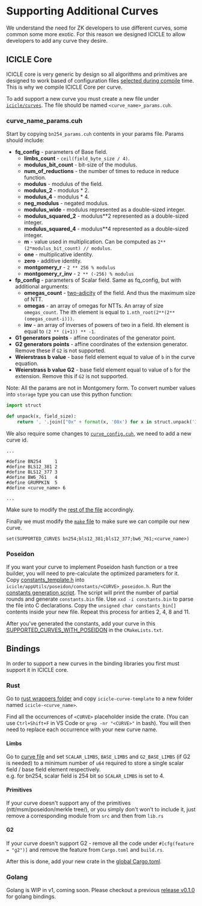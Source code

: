# Supporting Additional Curves

We understand the need for ZK developers to use different curves, some common some more exotic. For this reason we designed ICICLE to allow developers to add any curve they desire.

## ICICLE Core

ICICLE core is very generic by design so all algorithms and primitives are designed to work based of configuration files [selected during compile](https://github.com/ingonyama-zk/icicle/blob/main/icicle/curves/curve_config.cuh) time. This is why we compile ICICLE Core per curve.

To add support a new curve you must create a new file under [`icicle/curves`](https://github.com/ingonyama-zk/icicle/tree/main/icicle/curves). The file should be named `<curve_name>_params.cuh`.

### curve_name_params.cuh

Start by copying `bn254_params.cuh` contents in your params file. Params should include:
 - **fq_config** - parameters of Base field.
    - **limbs_count** - `ceil(field_byte_size / 4)`.
    - **modulus_bit_count** - bit-size of the modulus.
    - **num_of_reductions** - the number of times to reduce in reduce function.
    - **modulus** - modulus of the field.
    - **modulus_2** - modulus * 2.
    - **modulus_4** - modulus * 4. 
    - **neg_modulus** - negated modulus. 
    - **modulus_wide** - modulus represented as a double-sized integer.
    - **modulus_squared_2** - modulus**2 represented as a double-sized integer.
    - **modulus_squared_4** - modulus**4 represented as a double-sized integer.
    - **m** - value used in multiplication. Can be computed as `2**(2*modulus_bit_count) // modulus`. 
    - **one** - multiplicative identity. 
    - **zero** - additive identity. 
    - **montgomery_r** - `2 ** 256 % modulus`
    - **montgomery_r_inv** - `2 ** (-256) % modulus`
 - **fp_config** - parameters of Scalar field.
    Same as fq_config, but with additional arguments:
    - **omegas_count** - [two-adicity](https://cryptologie.net/article/559/whats-two-adicity/) of the field. And thus the maximum size of NTT.
    - **omegas** - an array of omegas for NTTs. An array of size `omegas_count`. The ith element is equal to `1.nth_root(2**(2**(omegas_count-i)))`.
    - **inv** - an array of inverses of powers of two in a field. Ith element is equal to `(2 ** (i+1)) ** -1`.
 - **G1 generators points** - affine coordinates of the generator point.
 - **G2 generators points** - affine coordinates of the extension generator. Remove these if `G2` is not supported.
 - **Weierstrass b value** - base field element equal to value of `b` in the curve equation.
 - **Weierstrass b value G2** - base field element equal to value of `b` for the extension. Remove this if `G2` is not supported.
 
Note: All the params are not in Montgomery form. To convert number values into `storage` type you can use this python function:

```python
import struct

def unpack(x, field_size):
    return ', '.join(["0x" + format(x, '08x') for x in struct.unpack('IIIIIIII', int(x).to_bytes(field_size, 'little'))])
```

We also require some changes to [`curve_config.cuh`](https://github.com/ingonyama-zk/icicle/blob/main/icicle/curves/curve_config.cuh#L16-L29), we need to add a new curve id.

```
...

#define BN254     1
#define BLS12_381 2
#define BLS12_377 3
#define BW6_761   4
#define GRUMPKIN  5
#define <curve_name> 6

...
```

Make sure to modify the [rest of the file](https://github.com/ingonyama-zk/icicle/blob/4beda3a900eda961f39af3a496f8184c52bf3b41/icicle/curves/curve_config.cuh#L16-L29) accordingly.

Finally we must modify the [`make` file](https://github.com/ingonyama-zk/icicle/blob/main/icicle/CMakeLists.txt#L64) to make sure we can compile our new curve.

```
set(SUPPORTED_CURVES bn254;bls12_381;bls12_377;bw6_761;<curve_name>)
```

### Poseidon

If you want your curve to implement Poseidon hash function or a tree builder, you will need to pre-calculate the optimized parameters for it.  
Copy [constants_template.h](https://github.com/ingonyama-zk/icicle/blob/main/icicle/appUtils/poseidon/constants/constants_template.h) into `icicle/appUtils/poseidon/constants/<CURVE>_poseidon.h`. Run the [constants generation script](https://dev.ingonyama.com/icicle/primitives/poseidon#constants). The script will print the number of partial rounds and generate `constants.bin` file. Use `xxd -i constants.bin` to parse the file into C declarations. Copy the `unsigned char constants_bin[]` contents inside your new file. Repeat this process for arities 2, 4, 8 and 11.

After you've generated the constants, add your curve in this [SUPPORTED_CURVES_WITH_POSEIDON](https://github.com/ingonyama-zk/icicle/blob/main/icicle/CMakeLists.txt#L72) in the `CMakeLists.txt`.

## Bindings

In order to support a new curves in the binding libraries you first must support it in ICICLE core.

### Rust

Go to [rust wrappers folder](https://github.com/ingonyama-zk/icicle/tree/main/wrappers/rust/icicle-curves) and copy `icicle-curve-template` to a new folder named `icicle-<curve_name>`.

Find all the occurrences of `<CURVE>` placeholder inside the crate. (You can use `Ctrl+Shift+F` in VS Code or `grep -nr "<CURVE>"` in bash). You will then need to replace each occurrence with your new curve name.

#### Limbs

Go to [curve file](https://github.com/ingonyama-zk/icicle/tree/main/wrappers/rust/icicle-curves/icicle-curve-template/src/curve.rs) and set `SCALAR_LIMBS`, `BASE_LIMBS` and `G2_BASE_LIMBS` (if G2 is needed) to a minimum number of `u64` required to store a single scalar field / base field element respectively.  
e.g. for bn254, scalar field is 254 bit so `SCALAR_LIMBS` is set to 4.

#### Primitives

If your curve doesn't support any of the primitives (ntt/msm/poseidon/merkle tree/), or you simply don't won't to include it, just remove a corresponding module from `src` and then from `lib.rs`

#### G2

If your curve doesn't support G2 - remove all the code under `#[cfg(feature = "g2")]` and remove the feature from `Cargo.toml` and `build.rs`.

After this is done, add your new crate in the [global Cargo.toml](https://github.com/ingonyama-zk/icicle/tree/main/wrappers/rust/Cargo.toml).

### Golang

Golang is WIP in v1, coming soon. Please checkout a previous [release v0.1.0](https://github.com/ingonyama-zk/icicle/releases/tag/v0.1.0) for golang bindings.
